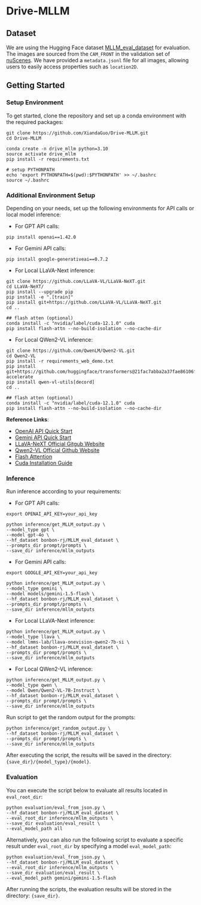 # Drive-MLLM


## Dataset

We are using the Hugging Face dataset [MLLM_eval_dataset](https://huggingface.co/datasets/bonbon-rj/MLLM_eval_dataset) for evaluation. The images are sourced from the `CAM_FRONT` in the validation set of [nuScenes](https://www.nuscenes.org/). We have provided a `metadata.jsonl` file for all images, allowing users to easily access properties such as `location2D`.



## Getting Started

### Setup Environment

To get started, clone the repository and set up a conda environment with the required packages:

```shell
git clone https://github.com/XiandaGuo/Drive-MLLM.git
cd Drive-MLLM

conda create -n drive_mllm python=3.10
source activate drive_mllm
pip install -r requirements.txt

# setup PYTHONPATH
echo 'export PYTHONPATH=$(pwd):$PYTHONPATH' >> ~/.bashrc
source ~/.bashrc
```

### Additional Environment Setup
Depending on your needs, set up the following environments for API calls or local model inference:
- For GPT API calls:

```shell
pip install openai==1.42.0
```

- For Gemini API calls:
```shell
pip install google-generativeai==0.7.2
```

- For Local LLaVA-Next inference:

```shell
git clone https://github.com/LLaVA-VL/LLaVA-NeXT.git
cd LLaVA-NeXT/
pip install --upgrade pip  
pip install -e ".[train]" 
pip install git+https://github.com/LLaVA-VL/LLaVA-NeXT.git 
cd ..

## flash atten (optional)
conda install -c "nvidia/label/cuda-12.1.0" cuda
pip install flash-attn --no-build-isolation --no-cache-dir
```

- For Local QWen2-VL inference:

```shell
git clone https://github.com/QwenLM/Qwen2-VL.git
cd Qwen2-VL
pip install -r requirements_web_demo.txt
pip install git+https://github.com/huggingface/transformers@21fac7abba2a37fae86106f87fcf9974fd1e3830 accelerate
pip install qwen-vl-utils[decord]
cd ..

## flash atten (optional)
conda install -c "nvidia/label/cuda-12.1.0" cuda
pip install flash-attn --no-build-isolation --no-cache-dir
```


**Reference Links**:

- [OpenAI API Quick Start](https://platform.openai.com/docs/quickstart?language-preference=python)
- [Gemini API Quick Start](https://ai.google.dev/gemini-api/docs/quickstart?lang=python)
- [LLaVA-NeXT Official Gitgub Website](https://github.com/LLaVA-VL/LLaVA-NeXT)
- [Qwen2-VL Official Github Website](https://github.com/QwenLM/Qwen2-VL)
- [Flash Attention](https://github.com/Dao-AILab/flash-attention)
- [Cuda Installation Guide](https://docs.nvidia.com/cuda/cuda-installation-guide-linux/index.html#installing-previous-cuda-releases)



### Inference

Run inference according to your requirements:
- For GPT API calls:

```shell
export OPENAI_API_KEY=your_api_key

python inference/get_MLLM_output.py \
--model_type gpt \
--model gpt-4o \
--hf_dataset bonbon-rj/MLLM_eval_dataset \
--prompts_dir prompt/prompts \
--save_dir inference/mllm_outputs
```

- For Gemini API calls:

```shell
export GOOGLE_API_KEY=your_api_key

python inference/get_MLLM_output.py \
--model_type gemini \
--model models/gemini-1.5-flash \
--hf_dataset bonbon-rj/MLLM_eval_dataset \
--prompts_dir prompt/prompts \
--save_dir inference/mllm_outputs
```

- For Local LLaVA-Next inference:
```shell
python inference/get_MLLM_output.py \
--model_type llava \
--model lmms-lab/llava-onevision-qwen2-7b-si \
--hf_dataset bonbon-rj/MLLM_eval_dataset \
--prompts_dir prompt/prompts \
--save_dir inference/mllm_outputs
```

- For Local QWen2-VL inference:
```shell
python inference/get_MLLM_output.py \
--model_type qwen \
--model Qwen/Qwen2-VL-7B-Instruct \
--hf_dataset bonbon-rj/MLLM_eval_dataset \
--prompts_dir prompt/prompts \
--save_dir inference/mllm_outputs
```



Run script to get the random output for the prompts:

```shell
python inference/get_random_output.py \
--hf_dataset bonbon-rj/MLLM_eval_dataset \
--prompts_dir prompt/prompts \
--save_dir inference/mllm_outputs
```



After executing the script, the results will be saved in the directory: `{save_dir}/{model_type}/{model}`.



### Evaluation

You can execute the script below to evaluate all results located in `eval_root_dir`:

```shell
python evaluation/eval_from_json.py \
--hf_dataset bonbon-rj/MLLM_eval_dataset \
--eval_root_dir inference/mllm_outputs \
--save_dir evaluation/eval_result \
--eval_model_path all 
```

Alternatively, you can also run the following script to evaluate a specific result under `eval_root_dir` by specifying a model `eval_model_path`:

```shell
python evaluation/eval_from_json.py \
--hf_dataset bonbon-rj/MLLM_eval_dataset \
--eval_root_dir inference/mllm_outputs \
--save_dir evaluation/eval_result \
--eval_model_path gemini/gemini-1.5-flash
```

After running the scripts, the evaluation results will be stored in the directory: `{save_dir}`.

